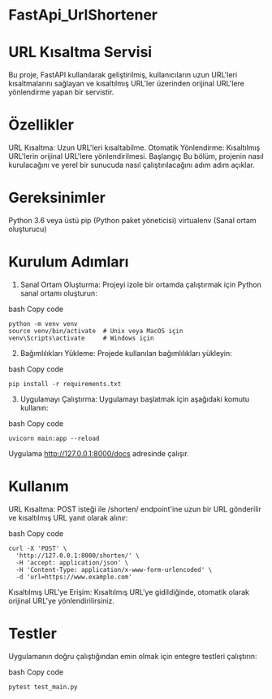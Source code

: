 # FastApi_UrlShortener

# URL Kısaltma Servisi
Bu proje, FastAPI kullanılarak geliştirilmiş, kullanıcıların uzun URL'leri kısaltmalarını sağlayan ve kısaltılmış URL'ler üzerinden orijinal URL'lere yönlendirme yapan bir servistir.

# Özellikler
URL Kısaltma: Uzun URL'leri kısaltabilme.
Otomatik Yönlendirme: Kısaltılmış URL'lerin orijinal URL'lere yönlendirilmesi.
Başlangıç
Bu bölüm, projenin nasıl kurulacağını ve yerel bir sunucuda nasıl çalıştırılacağını adım adım açıklar.

# Gereksinimler
Python 3.6 veya üstü
pip (Python paket yöneticisi)
virtualenv (Sanal ortam oluşturucu)
# Kurulum Adımları
1. Sanal Ortam Oluşturma:
Projeyi izole bir ortamda çalıştırmak için Python sanal ortamı oluşturun:

bash
Copy code

```
python -m venv venv
source venv/bin/activate  # Unix veya MacOS için
venv\Scripts\activate     # Windows için
```
2. Bağımlılıkları Yükleme:
Projede kullanılan bağımlılıkları yükleyin:

bash
Copy code
```
pip install -r requirements.txt
```
3. Uygulamayı Çalıştırma:
Uygulamayı başlatmak için aşağıdaki komutu kullanın:

bash
Copy code
```
uvicorn main:app --reload
```
Uygulama http://127.0.0.1:8000/docs adresinde çalışır.

# Kullanım
URL Kısaltma:
POST isteği ile /shorten/ endpoint'ine uzun bir URL gönderilir ve kısaltılmış URL yanıt olarak alınır:

bash
Copy code
```
curl -X 'POST' \
  'http://127.0.0.1:8000/shorten/' \
  -H 'accept: application/json' \
  -H 'Content-Type: application/x-www-form-urlencoded' \
  -d 'url=https://www.example.com'
  ```
Kısaltılmış URL'ye Erişim:
Kısaltılmış URL'ye gidildiğinde, otomatik olarak orijinal URL'ye yönlendirilirsiniz.

# Testler
Uygulamanın doğru çalıştığından emin olmak için entegre testleri çalıştırın:

bash
Copy code
```
pytest test_main.py
```

